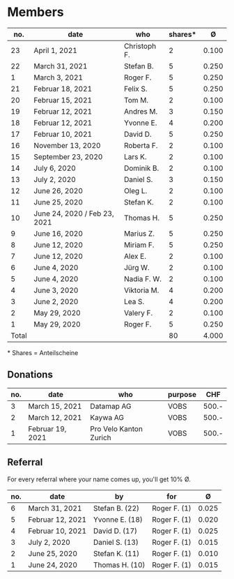 # Members

| no. | date  | who  | shares\* | Ø  | 
|---|---|---|---|---|
| 23 | April 1, 2021 | Christoph F. | 2 | 0.100 |
| 22 | March 31, 2021 | Stefan B. | 5 | 0.250 |
| 1 | March 3, 2021 | Roger F. | 5 | 0.250 |
| 21 | Februar 18, 2021 | Felix S. | 5 | 0.250 |
| 20 | Februar 15, 2021 | Tom M. | 2 | 0.100 |
| 19 | Februar 12, 2021 | Andres M. | 3 | 0.150 |
| 18 | Februar 12, 2021 | Yvonne E. | 4 | 0.200 |
| 17 | Februar 10, 2021 | David D. | 5 | 0.250 |
| 16 | November 13, 2020 | Roberta F. | 2 | 0.100 |
| 15 | September 23, 2020 | Lars K. | 2 | 0.100 |
| 14 | July 6, 2020  | Dominik B. | 2 | 0.100 |
| 13 | July 2, 2020  | Daniel S. | 3 | 0.150 |
| 12 | June 26, 2020  | Oleg L. | 2 | 0.100 |
| 11 | June 25, 2020  | Stefan K. | 2 | 0.100 |
| 10 | June 24, 2020 / Feb 23, 2021 | Thomas H. | 5 | 0.250 |
| 9 | June 16, 2020  | Marius Z. | 5 | 0.250 |
| 8 | June 12, 2020  | Miriam F. | 5 | 0.250 |
| 7 | June 12, 2020  | Alex E. | 2 | 0.100 |
| 6 | June 4, 2020  | Jürg W. | 2 | 0.100 |
| 5 | June 4, 2020  | Nadia F. W. | 2 | 0.100 |
| 4 | June 3, 2020  | Viktoria M. | 4 | 0.200 |
| 3 | June 2, 2020  | Lea S. | 4 | 0.200 | 
| 2 | May 29, 2020  | Valery F. | 2 | 0.100 |
| 1 | May 29, 2020  | Roger F. | 5 | 0.250 | 
| Total |   |  |  80 | 4.000 | 

\* Shares = Anteilscheine             
               
       
## Donations
| no. | date  | who  | purpose | CHF | 
|---|---|---|---|---|
| 3 | March 15, 2021 | Datamap AG | VOBS | 500.- |    
| 2 | March 12, 2021 | Kaywa AG | VOBS | 500.- |      
| 1 | Februar 19, 2021 | Pro Velo Kanton Zurich | VOBS | 500.- |           
               
          
## Referral
For every referral where your name comes up, you'll get 10% Ø.

| no. | date  | by  | for | Ø  | 
|---|---|---|---|---|
| 6 | March 31, 2021  | Stefan B. (22) | Roger F. (1) | 0.025 | 
| 5 | Februar 12, 2021  | Yvonne E. (18) | Roger F. (1) | 0.020 | 
| 4 | Februar 10, 2021  | David D. (17) | Roger F. (1) | 0.025 | 
| 3 | July 2, 2020  | Daniel S. (13) | Roger F. (1) | 0.015 | 
| 2 | June 25, 2020  | Stefan K. (11) | Roger F. (1) | 0.010 | 
| 1 | June 24, 2020  | Thomas H. (10) | Roger F. (1) | 0.015 | 




